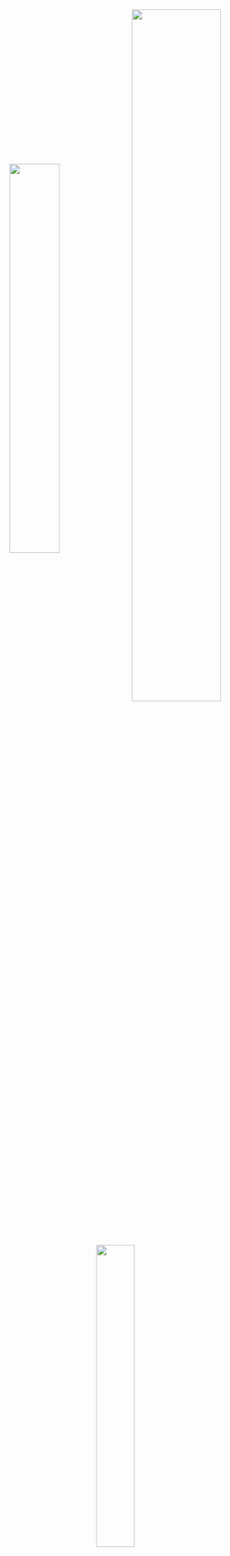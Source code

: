 

<center>
    <a align="center">
        <img align="center" style="width: 42%;" src="https://github-readme-stats-revadikes-projects.vercel.app/api?username=torresvisual&show_icons=false&hide=stars,commits,prs,issues,contribs&hide_rank=true&disable_animations=false&theme=github_dark&line_height=126&custom_title=👋+Hello+world%2C+I+am+Torres&bg_color=00000000&border_color=3d444d&text_color=9198a1">
        <img align="center" style="width: 56%;" src="https://github-readme-stats-delta-brown-15.vercel.app/api?username=torresvisual&show_icons=true&include_all_commits=true&count_private=true&disable_animations=false&theme=github_dark&line_height=24&custom_title=GitHub+Stats&bg_color=00000000&border_color=3d444d&text_color=9198a1">
        <img align="center" style="width: 37%;" src="https://github-readme-stats-delta-brown-15.vercel.app/api/top-langs/?username=torresvisual&langs_count=8&layout=compact&theme=github_dark&line_height=24&bg_color=00000000&border_color=3d444d&text_color=9198a1">
    </a>
</center>
